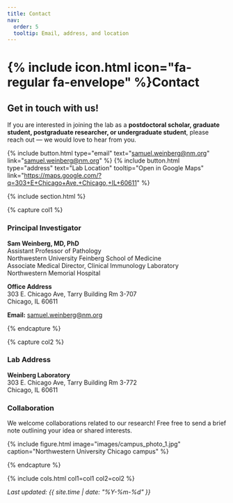 ```yaml
---
title: Contact
nav:
  order: 5
  tooltip: Email, address, and location
---
```


# {% include icon.html icon="fa-regular fa-envelope" %}Contact

## Get in touch with us!

If you are interested in joining the lab as a **postdoctoral scholar, graduate student, postgraduate researcher, or undergraduate student**, please reach out — we would love to hear from you.

{% include button.html type="email" text="samuel.weinberg@nm.org" link="samuel.weinberg@nm.org" %}
{% include button.html type="address" text="Lab Location" tooltip="Open in Google Maps" link="https://maps.google.com/?q=303+E+Chicago+Ave,+Chicago,+IL+60611" %}

{% include section.html %}

{% capture col1 %}

### Principal Investigator

**Sam Weinberg, MD, PhD**  
Assistant Professor of Pathology  
Northwestern University Feinberg School of Medicine  
Associate Medical Director, Clinical Immunology Laboratory  
Northwestern Memorial Hospital  

**Office Address**  
303 E. Chicago Ave, Tarry Building Rm 3-707  
Chicago, IL 60611  

**Email:** [samuel.weinberg@nm.org](mailto:samuel.weinberg@nm.org)

{% endcapture %}

{% capture col2 %}

### Lab Address

**Weinberg Laboratory**  
303 E. Chicago Ave, Tarry Building Rm 3-772  
Chicago, IL 60611  

### Collaboration
We welcome collaborations related to our research! Free free to send a brief note outlining your idea or shared interests.

{% include figure.html image="images/campus_photo_1.jpg" caption="Northwestern University Chicago campus" %}

{% endcapture %}

{% include cols.html col1=col1 col2=col2 %}

_Last updated: {{ site.time | date: "%Y-%m-%d" }}_